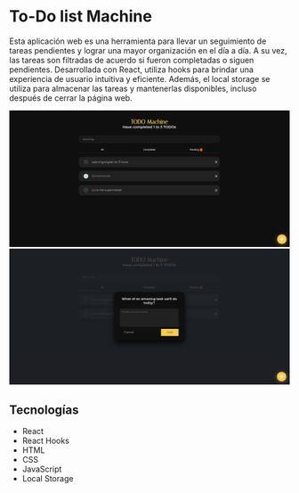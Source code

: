 # To-Do list Machine

Esta aplicación web es una herramienta para llevar un seguimiento de tareas pendientes y lograr una mayor organización en el día a día. A su vez, las tareas son filtradas de acuerdo si fueron completadas o siguen pendientes. Desarrollada con React, utiliza hooks para brindar una experiencia de usuario intuitiva y eficiente. Además, el local storage se utiliza para almacenar las tareas y mantenerlas disponibles, incluso después de cerrar la página web.

![TodoMachine](https://raw.githubusercontent.com/JoseCortezz25/todo-list-machine/master/screenshot.png)
![TodoMachine](https://raw.githubusercontent.com/JoseCortezz25/todo-list-machine/master/screenshot2.png)


## Tecnologías

- React
- React Hooks
- HTML
- CSS
- JavaScript
- Local Storage
